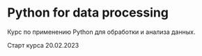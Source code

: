 # Python for data processing

Курс по применению Python для обработки и анализа данных. 

Старт курса 20.02.2023
